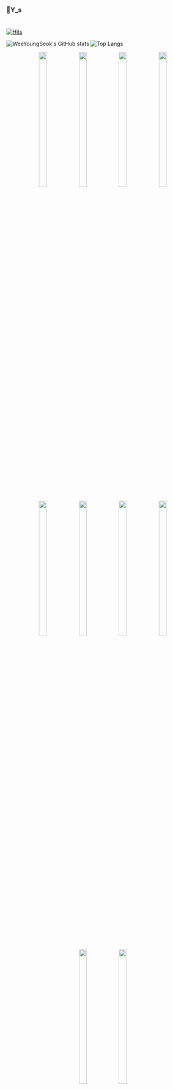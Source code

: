 ### 👋Y_s
#
<!--
**WeeYoungSeok/WeeYoungSeok** is a ✨ _special_ ✨ repository because its `README.md` (this file) appears on your GitHub profile.

Here are some ideas to get you started:

- 🔭 I’m currently working on ...
- 🌱 I’m currently learning ...
- 👯 I’m looking to collaborate on ...
- 🤔 I’m looking for help with ...
- 💬 Ask me about ...
- 📫 How to reach me: ...
- 😄 Pronouns: ...
- ⚡ Fun fact: ...
-->
[![Hits](https://hits.seeyoufarm.com/api/count/incr/badge.svg?url=https%3A%2F%2Fgithub.com%2FWeeYoungSeok&count_bg=%2379C83D&title_bg=%23555555&icon=&icon_color=%23E7E7E7&title=hits&edge_flat=false)](https://hits.seeyoufarm.com)
<br/>

![WeeYoungSeok's GitHub stats](https://github-readme-stats.vercel.app/api?username=WeeYoungSeok&show_icons=true&theme=radical)
![Top Langs](https://github-readme-stats.vercel.app/api/top-langs/?username=WeeYoungSeok&layout=compact&theme=tokyonight)

<p align="center">
<img src="https://github-readme-stats.vercel.app/api?username=WeeYoungSeok&show_icons=true&theme=radical" width="20%" height="30%">
<img src="https://github-readme-stats.vercel.app/api/top-langs/?username=WeeYoungSeok&layout=compact&theme=tokyonight" width="20%" height="30%">
<img src="https://user-images.githubusercontent.com/73155839/108593449-0c72ed80-73b7-11eb-87c0-3c6530711fc2.jpg" width="20%" height="30%">
<img src="https://user-images.githubusercontent.com/73155839/108593440-0977fd00-73b7-11eb-96c9-907394bd8aa6.jpg" width="20%" height="30%">
<img src="https://user-images.githubusercontent.com/73155839/108593443-0a109380-73b7-11eb-8d34-6ba5d75d820c.jpg" width="20%" height="30%">
<img src="https://user-images.githubusercontent.com/73155839/108593444-0aa92a00-73b7-11eb-94e6-cf9eef16c3a2.jpg" width="20%" height="30%">
<img src="https://user-images.githubusercontent.com/73155839/108593445-0b41c080-73b7-11eb-9d8f-ede28dfe6b19.jpg" width="20%" height="30%">
<img src="https://user-images.githubusercontent.com/73155839/108593446-0b41c080-73b7-11eb-8612-224d205ce165.jpg" width="20%" height="30%">
<img src="https://user-images.githubusercontent.com/73155839/108593439-0846d000-73b7-11eb-9a15-cd7a06297bd1.jpg" width="20%" height="30%">
<img src="https://user-images.githubusercontent.com/73155839/108593447-0bda5700-73b7-11eb-95f9-474f2d9b503f.jpg" width="20%" height="30%">
</p>
